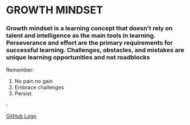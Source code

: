 # **GROWTH MINDSET**
### Growth mindset is a learning concept that doesn't rely on talent and intelligence as the main tools in learning. Perseverance and effort are the primary requirements for successful learning. Challenges, obstacles, and mistakes are unique learning opportunities and not roadblocks 

Remember:
1. No pain no gain
2. Embrace challenges
3. Persist.

:

[GitHub Logo](https://www.atlassian.com/blog/inside-atlassian/growth-mindset)
